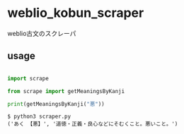 # weblio_kobun_scraper
weblio古文のスクレーパ

## usage

```python

import scrape

from scrape import getMeaningsByKanji

print(getMeaningsByKanji("悪"))

```

```shell
$ python3 scraper.py
('あく 【悪】', '道徳・正義・良心などにそむくこと。悪いこと。')
```

